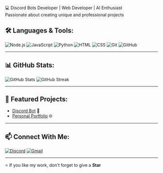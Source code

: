 




💻 Discord Bots Developer | Web Developer | AI Enthusiast  
 Passionate about creating unique and professional projects



## 🛠 Languages & Tools:
![Node.js](https://img.shields.io/badge/-Node.js-05122A?style=flat&logo=node.js)
![JavaScript](https://img.shields.io/badge/-JavaScript-05122A?style=flat&logo=javascript)
![Python](https://img.shields.io/badge/-Python-05122A?style=flat&logo=python)
![HTML](https://img.shields.io/badge/-HTML5-05122A?style=flat&logo=html5)
![CSS](https://img.shields.io/badge/-CSS3-05122A?style=flat&logo=css3)
![Git](https://img.shields.io/badge/-Git-05122A?style=flat&logo=git)
![GitHub](https://img.shields.io/badge/-GitHub-05122A?style=flat&logo=github)

---

## 📊 GitHub Stats:
![GitHub Stats](https://github-readme-stats.vercel.app/api?username=USERNAME&show_icons=true&theme=tokyonight)
![GitHub Streak](https://streak-stats.demolab.com/?user=USERNAME&theme=tokyonight)

---

## 🚀 Featured Projects:
- [Discord Bot](https://github.com/furat) 🎵
- [Personal Portfolio](https://github.com/USERNAME/Portfolio) 🌐

---

## 📫 Connect With Me:
[![Discord](https://img.shields.io/badge/Discord-7289da?style=flat&logo=discord)]([https://discord.gg/yourlink](https://discordapp.com/users/941148238159945768))
[![Gmail](https://img.shields.io/badge/Gmail-D14836?style=flat&logo=gmail&logoColor=white)](mailto:furatbot@gmail.com)

---
⭐ If you like my work, don't forget to give a **Star**

